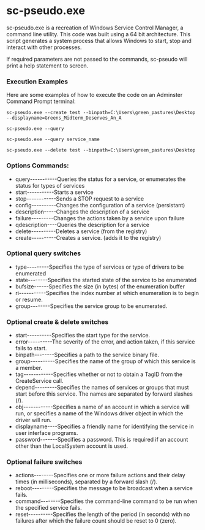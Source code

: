 sc-pseudo.exe
=============

sc-pseudo.exe is a recreation of Windows Service Control Manager, a command line utility. This code was built using a 64 bit architecture. 
This script generates a system process that allows Windows to start, stop and interact with other processes. 

If required parameters are not passed to the commands, sc-pseudo will print a help statement to screen.

### Execution Examples
Here are some examples of how to execute the code on an Adminster Command Prompt terminal:
 <pre><code>sc-pseudo.exe --create test --binpath=C:\Users\green_pastures\Desktop --displayname=Greens_Midterm_Deserves_An_A</code></pre>
 <pre><code>sc-pseudo.exe --query</code></pre>
 <pre><code>sc-pseudo.exe --query service_name</code></pre>
 <pre><code>sc-pseudo.exe --delete test --binpath=C:\Users\green_pastures\Desktop</code></pre>

### Options Commands:
- query-----------Queries the status for a service, or
                  enumerates the status for types of services
- start-----------Starts a service
- stop------------Sends a STOP request to a service
- config----------Changes the configuration of a service (persistant)
- description-----Changes the description of a service
- failure---------Changes the actions taken by a service upon failure
- qdescription----Queries the description for a service
- delete----------Deletes a service (from the registry)
- create----------Creates a service. (adds it to the registry)
            
### Optional query switches 
 - type---------Specifies the type of services or type of drivers to be enumerated
 - state--------Specifies the started state of the service to be enumerated
 - bufsize------Specifies the size (in bytes) of the enumeration buffer
 - ri-----------Specifies the index number at which enumeration is to begin or resume.
 - group--------Specifies the service group to be enumerated.

### Optional create & delete switches 
- start----------Specifies the start type for the service.
- error----------The severity of the error, and action taken, if this service fails to start.
- binpath--------Specifies a path to the service binary file. 
- group----------Specifies the name of the group of which this service is a member.
- tag------------Specifies whether or not to obtain a TagID from the CreateService call.
- depend---------Specifies the names of services or groups that must start before this service. The names are separated by forward slashes (/).
- obj------------Specifies a name of an account in which a service will run, or specifies a name of the Windows driver object in which the driver will run.
- displayname----Specifies a friendly name for identifying the service in user interface programs.
- password-------Specifies a password. This is required if an account other than the LocalSystem account is used. 

### Optional failure switches
- actions--------Specifies one or more failure actions and their delay times (in milliseconds), separated by a forward slash (/).
- reboot---------Specifies the message to be broadcast when a service fails.
- command--------Specifies the command-line command to be run when the specified service fails.
- reset----------Specifies the length of the period (in seconds) with no failures after which the failure count should be reset to 0 (zero).
